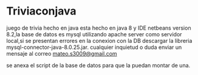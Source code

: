 # Triviaconjava
juego de trivia hecho en java 
esta hecho en java 8 y IDE netbeans version 8.2,la base de datos es mysql utilizando apache server como servidor
local,si se presentan errores en la conexion con la DB descargar la libreria mysql-connector-java-8.0.25.jar.
cualquier inquietud o duda enviar un mensaje al correo mateo.s3009@gmail.com

se anexa el script de la base de datos para que la puedan montar de una.

